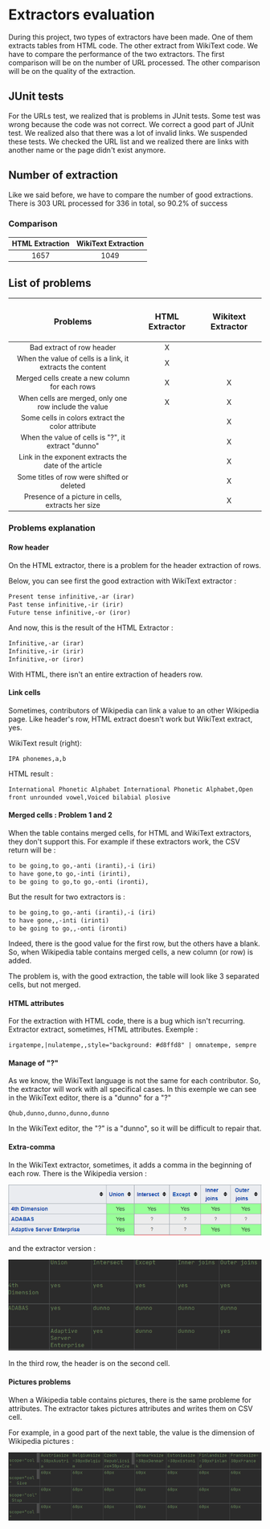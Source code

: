 # Extractors evaluation
During this project, two types of extractors have been made. One of them extracts tables from HTML code. 
The other extract from WikiText code. We have to compare the performance of the two extractors. 
The first comparison will be on the number of URL processed. 
The other comparison will be on the quality of the extraction.

## JUnit tests

For the URLs test, we realized that is problems in JUnit tests. Some test was wrong because the code was not correct. We correct a good part of JUnit test. We realized also that there was a lot of invalid links. We suspended these tests. We checked the URL list and we realized there are links with another name or the page didn't exist anymore.

## Number of extraction

Like we said before, we have to compare the number of good extractions.
There is 303 URL processed for 336 in total, so 90.2% of success

### Comparison

|HTML Extraction|WikiText Extraction|
|:----------:|:---------:|
|1657|1049|
 
## List of problems
|<h3>Problems </h3>| <h3>HTML Extractor</h3>       |  <h3>Wikitext Extractor</h3>  |
|:---------------:|:------------:|:------------:| 
|Bad extract of row header| X ||
|When the value of cells is a link, it extracts the content| X ||
|Merged cells create a new column for each rows| X | X |
|When cells are merged, only one row include the value| X | X |
|Some cells in colors extract the color attribute|| X |
|When the value of cells is "?", it extract "dunno"| | X |
|Link in the exponent extracts the date of the article | | X |
|Some titles of row were shifted or deleted| | X |
|Presence of a picture in cells, extracts her size| | X |

### Problems explanation

#### Row header

On the HTML extractor, there is a problem for the header extraction of rows.

Below, you can see first the good extraction with WikiText extractor :

```
Present tense infinitive,-ar (irar)
Past tense infinitive,-ir (irir)
Future tense infinitive,-or (iror)
```

And now, this is the result of the HTML Extractor : 

```
Infinitive,-ar (irar)
Infinitive,-ir (irir)
Infinitive,-or (iror)
```

With HTML, there isn't an entire extraction of headers row.

#### Link cells

Sometimes, contributors of Wikipedia can link a value to an other Wikipedia page.
Like header's row, HTML extract doesn't work but WikiText extract, yes.

WikiText result (right): 

```
IPA phonemes,a,b
```

HTML result : 

```
International Phonetic Alphabet International Phonetic Alphabet,Open front unrounded vowel,Voiced bilabial plosive
```

#### Merged cells : Problem 1 and 2

When the table contains merged cells, for HTML and WikiText extractors, they don't support this.
For example if these extractors work, the CSV return will be :

```
to be going,to go,-anti (iranti),-i (iri)
to have gone,to go,-inti (irinti),
to be going to go,to go,-onti (ironti),
```

But the result for two extractors is : 

```
to be going,to go,-anti (iranti),-i (iri)
to have gone,,-inti (irinti)
to be going to go,,-onti (ironti)
```

Indeed, there is the good value for the first row, but the others have a blank. So, when Wikipedia table contains merged cells, a new column (or row) is added.

The problem is, with the good extraction, the table will look like 3 separated cells, but not merged.

#### HTML attributes

For the extraction with HTML code, there is a bug which isn't recurring. 
Extractor extract, sometimes, HTML attributes. Exemple : 

```
irgatempe,|nulatempe,,style="background: #d8ffd8" | omnatempe, sempre
``` 

#### Manage of "?"

As we know, the WikiText language is not the same for each contributor.
So, the extractor will work with all specifical cases. In this exemple
we can see in the WikiText editor, there is a "dunno" for a "?"

```
Qhub,dunno,dunno,dunno,dunno
```

In the WikiText editor, the "?" is a "dunno", so it will be difficult to repair that.

#### Extra-comma

In the WikiText extractor, sometimes, it adds a comma in the beginning of each row.
There is the Wikipedia version : 

![100% center](images/WikiText.PNG)

and the extractor version : 

![100% center](images/CSVEx.PNG)

In the third row, the header is on the second cell.

#### Pictures problems 

When a Wikipedia table contains pictures, there is the same probleme for attributes.
The extractor takes pictures attributes and writes them on CSV cell.

For example, in a good part of the next table, the value is the dimension of Wikipedia pictures : 

![100% center](images/CSVEx2.PNG)
